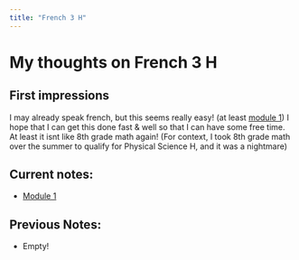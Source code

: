 ```yaml
---
title: "French 3 H"
---
```

# My thoughts on French 3 H
## First impressions
I may already speak french, but this seems really easy! (at least [module 1](/notes/school/French3H/module1/lrp)) I hope that I can get this done fast & well so that I can have some free time. At least it isnt like 8th grade math again! (For context, I took 8th grade math over the summer to qualify for Physical Science H, and it was a nightmare)

## Current notes:
- [Module 1](/notes/school/French3H/module1/lrp)
## Previous Notes:
- Empty!